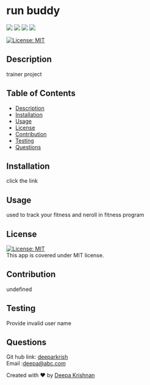 # run buddy 
  <p align="left">
    <img src="https://img.shields.io/github/repo-size/deeparkrish /README-generator" />
    <img src="https://img.shields.io/github/languages/top/deeparkrish /README-generator"  />
    <img src="https://img.shields.io/github/issues/deeparkrish /README-generator" />
    <img src="https://img.shields.io/github/last-commit/deeparkrish /README-generator" >   
  </p>

  [![License: MIT](https://img.shields.io/badge/License-MIT-yellow.svg)](https://opensource.org/licenses/MIT)<br />

  ## Description
  trainer project 

  ## Table of Contents 
  * [Description](#description)
  * [Installation](#installation)
  * [Usage](#usage)
  * [License](#license)
  * [Contribution](#contribution)
  * [Testing](#testing)
  * [Questions](#questions)
  
  
  ##  Installation
  click the link 

  ##  Usage
  used to track your fitness  and neroll in fitness program 

  ## License 
  [![License: MIT](https://img.shields.io/badge/License-MIT-yellow.svg/?target=_blank)](https://opensource.org/licenses/MIT)<br />
  This app is covered under MIT license.

  ## Contribution
  undefined

  ## Testing 
  Provide invalid user name 

  ## Questions 
  Git hub link: [deeparkrish ](https://github.com/deeparkrish ) <br/>
  Email :deepa@abc.com

  Created with ❤️ by [Deepa Krishnan](https://github.com/DeeparKrish/README-generator)
